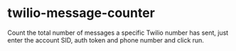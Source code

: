 # twilio-message-counter
Count the total number of messages a specific Twilio number has sent, just enter the account SID, auth token and phone number and click run.
